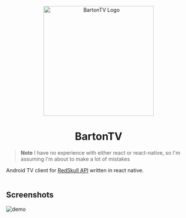 <div align=center>
    <img alt="BartonTV Logo" src="https://github.com/PlanetVormir/BartonTV/raw/main/docs/img/logo.svg?raw=true" width=300><br>
    <h1>BartonTV</h1>
</div>


> **Note** I have no experience with either react or react-native, so I'm assuming I'm about to make a lot of mistakes

Android TV client for [RedSkull API](https://github.com/PlanetVormir/RedSkull) written in react native.<br><br>

## Screenshots

![demo](https://user-images.githubusercontent.com/75830554/198812736-8af9cec8-58c1-4123-8597-10a0fd52aa1c.gif)
